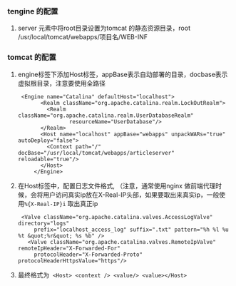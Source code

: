 ### tengine 的配置
1. server 元素中将root目录设置为tomcat 的静态资源目录，root /usr/local/tomcat/webapps/项目名/WEB-INF

### tomcat 的配置
1. engine标签下添加Host标签，appBase表示自动部署的目录，docbase表示虚拟根目录，注意要使用全路径

        <Engine name="Catalina" defaultHost="localhost">
              <Realm className="org.apache.catalina.realm.LockOutRealm">
                <Realm className="org.apache.catalina.realm.UserDatabaseRealm"
                       resourceName="UserDatabase"/>
              </Realm>
              <Host name="localhost" appBase="webapps" unpackWARs="true" autoDeploy="false">
                <Context path="/" docBase="/usr/local/tomcat/webapps/articleserver" reloadable="true"/>
              </Host>
            </Engine>

2. 在Host标签中，配置日志文件格式, （注意，通常使用nginx 做前端代理时候，会将用户访问真实ip放在X-Real-IP头部，如果要取出来真实ip，一般使用`%{X-Real-IP}i` 取出真正ip

        <Valve className="org.apache.catalina.valves.AccessLogValve" directory="logs"
            prefix="localhost_access_log" suffix=".txt" pattern="%h %l %u %t &quot;%r&quot; %s %b" />
          <Valve className="org.apache.catalina.valves.RemoteIpValve" remoteIpHeader="X-Forwarded-For"
            protocolHeader="X-Forwarded-Proto" protocolHeaderHttpsValue="https"/>
            
 3. 最终格式为  `<Host> <context /> <value/> <value></Host>`
